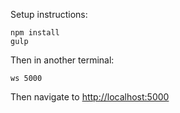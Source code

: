 Setup instructions:

    npm install
    gulp

Then in another terminal:

    ws 5000

Then navigate to [http://localhost:5000](http://localhost:5000)
